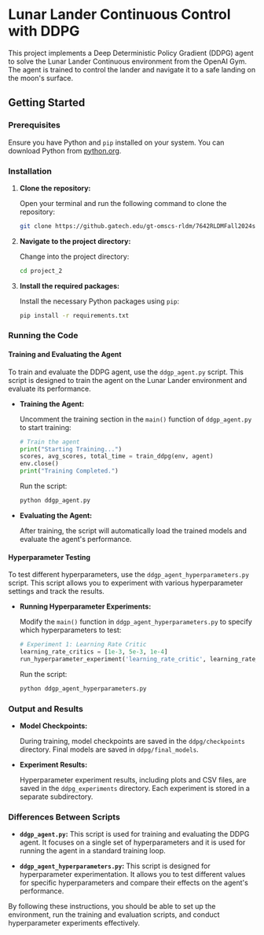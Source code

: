 # Lunar Lander Continuous Control with DDPG

This project implements a Deep Deterministic Policy Gradient (DDPG) agent to solve the Lunar Lander Continuous environment from the OpenAI Gym. The agent is trained to control the lander and navigate it to a safe landing on the moon's surface.

## Getting Started

### Prerequisites

Ensure you have Python and `pip` installed on your system. You can download Python from [python.org](https://www.python.org/).

### Installation

1. **Clone the repository:**

   Open your terminal and run the following command to clone the repository:

   ```bash
   git clone https://github.gatech.edu/gt-omscs-rldm/7642RLDMFall2024slehman7.git
   ```

2. **Navigate to the project directory:**

   Change into the project directory:

   ```bash
   cd project_2
   ```

3. **Install the required packages:**

   Install the necessary Python packages using `pip`:

   ```bash
   pip install -r requirements.txt
   ```

### Running the Code

#### Training and Evaluating the Agent

To train and evaluate the DDPG agent, use the `ddgp_agent.py` script. This script is designed to train the agent on the Lunar Lander environment and evaluate its performance.

- **Training the Agent:**

  Uncomment the training section in the `main()` function of `ddgp_agent.py` to start training:

  ```python
  # Train the agent
  print("Starting Training...")
  scores, avg_scores, total_time = train_ddpg(env, agent)
  env.close()
  print("Training Completed.")
  ```

  Run the script:

  ```bash
  python ddgp_agent.py
  ```

- **Evaluating the Agent:**

  After training, the script will automatically load the trained models and evaluate the agent's performance.

#### Hyperparameter Testing

To test different hyperparameters, use the `ddgp_agent_hyperparameters.py` script. This script allows you to experiment with various hyperparameter settings and track the results.

- **Running Hyperparameter Experiments:**

  Modify the `main()` function in `ddgp_agent_hyperparameters.py` to specify which hyperparameters to test:

  ```python
  # Experiment 1: Learning Rate Critic
  learning_rate_critics = [1e-3, 5e-3, 1e-4]
  run_hyperparameter_experiment('learning_rate_critic', learning_rate_critics)
  ```

  Run the script:

  ```bash
  python ddgp_agent_hyperparameters.py
  ```

### Output and Results

- **Model Checkpoints:**

  During training, model checkpoints are saved in the `ddpg/checkpoints` directory. Final models are saved in `ddpg/final_models`.

- **Experiment Results:**

  Hyperparameter experiment results, including plots and CSV files, are saved in the `ddpg_experiments` directory. Each experiment is stored in a separate subdirectory.

### Differences Between Scripts

- **`ddgp_agent.py`:** This script is used for training and evaluating the DDPG agent. It focuses on a single set of hyperparameters and it is used for running the agent in a standard training loop.

- **`ddgp_agent_hyperparameters.py`:** This script is designed for hyperparameter experimentation. It allows you to test different values for specific hyperparameters and compare their effects on the agent's performance.

By following these instructions, you should be able to set up the environment, run the training and evaluation scripts, and conduct hyperparameter experiments effectively.
